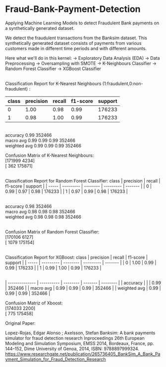 # Fraud-Bank-Payment-Detection
Applying Machine Learning Models to detect Fraudulent Bank payments on a synthetically generated dataset.

We detect the fraudulent transactions from the Banksim dataset. This synthetically generated dataset consists of payments from various customers made in different time periods and with different amounts.

Here what we'll do in this kernel:
-> Exploratory Data Analysis (EDA)
-> Data Preprocessing
-> Oversampling with SMOTE
-> K-Neighbours Classifier
-> Random Forest Classifier
-> XGBoost Classifier


<br/>Classification Report for K-Nearest Neighbours (1:fraudulent,0:non-fraudulent) :

class | precision |   recall | f1-score  | support |
| ----- | --------- | -------- | --------- | ------- |
|  0    |     1.00  |    0.98  |    0.99   |  176233 |
|  1    |     0.98  |    1.00  |    0.99   |  176233 |

<br/> accuracy                           0.99    352466
<br/> macro avg       0.99      0.99      0.99    352466
<br/> weighted avg       0.99      0.99      0.99    352466
           

Confusion Matrix of K-Nearest Neighbours: 
<br/> [171999     4234]
<br/> [   362   175871]
 
<br/>Classification Report for Random Forest Classifier: 
class | precision |   recall | f1-score  | support |
| ----- | --------- | -------- | --------- | ------- |
|   0   |    0.99   |   0.97   |   0.98    | 176233  |
|   1   |    0.97   |   0.99   |   0.98    | 176233  |

<br/>accuracy                           0.98    352466
<br/>macro avg       0.98      0.98      0.98    352466
<br/>weighted avg       0.98      0.98      0.98    352466

<br/>Confusion Matrix of Random Forest Classifier: 
<br/> [170106     6127]
<br/> [  1079   175154]
 
 
<br/>Classification Report for XGBoost: 
class | precision |   recall | f1-score  | support |
| ----- | --------- | -------- | --------- | ------- |
|   0   |    1.00   |   0.99   |   0.99    |  176233 |
|   1   |    0.99   |   1.00   |   0.99    |  176233 |

<br/>
| -------------- | ---------- | -------- | ------- | -------- |
| accuracy       |            |          |   0.99  |   352466 |
| macro avg      |    0.99    |    0.99  |   0.99  |   352466 |
| weighted avg   |    0.99    |    0.99  |   0.99  |   352466 |

Confusion Matriz of Xboost: 
 <br/> [174033     2200]
 <br/> [   775   175458]


Original Paper:

Lopez-Rojas, Edgar Alonso ; Axelsson, Stefan Banksim: A bank payments simulator for fraud detection research Inproceedings 26th European Modeling and Simulation Symposium, EMSS 2014, Bordeaux, France, pp. 144–152, Dime University of Genoa, 2014, ISBN: 9788897999324. https://www.researchgate.net/publication/265736405_BankSim_A_Bank_Payment_Simulation_for_Fraud_Detection_Research
